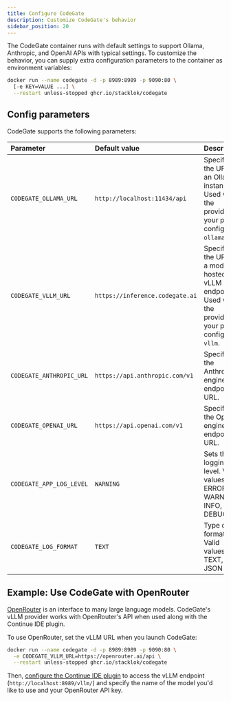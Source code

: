 ```yaml
---
title: Configure CodeGate
description: Customize CodeGate's behavior
sidebar_position: 20
---
```


The CodeGate container runs with default settings to support Ollama, Anthropic,
and OpenAI APIs with typical settings. To customize the behavior, you can supply
extra configuration parameters to the container as environment variables:

```bash {2}
docker run --name codegate -d -p 8989:8989 -p 9090:80 \
  [-e KEY=VALUE ...] \
  --restart unless-stopped ghcr.io/stacklok/codegate
```

## Config parameters

CodeGate supports the following parameters:

| Parameter                | Default value                   | Description                                                                                                     |
| :----------------------- | :------------------------------ | :-------------------------------------------------------------------------------------------------------------- |
| `CODEGATE_OLLAMA_URL`    | `http://localhost:11434/api`    | Specifies the URL of an Ollama instance. Used when the provider in your plugin config is `ollama`.              |
| `CODEGATE_VLLM_URL`      | `https://inference.codegate.ai` | Specifies the URL of a model hosted by a vLLM endpoint. Used when the provider in your plugin config is `vllm`. |
| `CODEGATE_ANTHROPIC_URL` | `https://api.anthropic.com/v1`  | Specifies the Anthropic engine API endpoint URL.                                                                |
| `CODEGATE_OPENAI_URL`    | `https://api.openai.com/v1`     | Specifies the OpenAI engine API endpoint URL.                                                                   |
| `CODEGATE_APP_LOG_LEVEL` | `WARNING`                       | Sets the logging level. Valid values: ERROR, WARNING, INFO, DEBUG                                               |
| `CODEGATE_LOG_FORMAT`    | `TEXT`                          | Type of log formatting. Valid values: TEXT, JSON                                                                |

## Example: Use CodeGate with OpenRouter

[OpenRouter](https://openrouter.ai/) is an interface to many large language
models. CodeGate's vLLM provider works with OpenRouter's API when used along
with the Continue IDE plugin.

To use OpenRouter, set the vLLM URL when you launch CodeGate:

```bash {2}
docker run --name codegate -d -p 8989:8989 -p 9090:80 \
  -e CODEGATE_VLLM_URL=https://openrouter.ai/api \
  --restart unless-stopped ghcr.io/stacklok/codegate
```

Then, [configure the Continue IDE plugin](./use-with-continue.mdx) to access the
vLLM endpoint (`http://localhost:8989/vllm/`) and specify the name of the model
you'd like to use and your OpenRouter API key.
